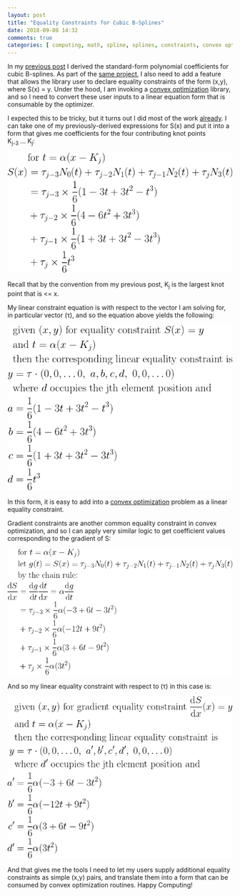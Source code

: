 ```yaml
---
layout: post
title: "Equality Constraints for Cubic B-Splines"
date: 2018-09-08 14:32
comments: true
categories: [ computing, math, spline, splines, constraints, convex optimization, gradient, polynomial, polynomials ]
---
```


In my [previous post](http://erikerlandson.github.io/blog/2018/09/02/putting-cubic-b-splines-into-standard-polynomial-form/)
I derived the standard-form polynomial coefficients for cubic B-splines.
As part of the [same project](https://github.com/erikerlandson/snowball),
I also need to add a feature that allows the library user to declare equality constraints of the form <nobr>(x,y)</nobr>,
where <nobr>S(x) = y</nobr>. Under the hood, I am invoking a [convex optimization](https://github.com/erikerlandson/gibbous) library, and so I need to convert these
user inputs to a linear equation form that is consumable by the optimizer.

I expected this to be tricky, but it turns out I did most of the work [already](http://erikerlandson.github.io/blog/2018/09/02/putting-cubic-b-splines-into-standard-polynomial-form/).
I can take one of my previously-derived expressions for S(x) and put it into a form that gives me coefficients for the four contributing knot points <nobr>K<sub>j-3</sub> ... K<sub>j</sub></nobr>:

![eq](/assets/images/bspline/ybblhxfw.png)

Recall that by the convention from my previous post, <nobr>K<sub>j</sub></nobr> is the largest knot point that is <nobr><= x</nobr>.

My linear constraint equation is with respect to the vector I am solving for, in particular vector (τ), and so the
equation above yields the following:

![eq](/assets/images/bspline/y7jhvnmk.png)

In this form, it is easy to add into a [convex optimization](https://github.com/erikerlandson/gibbous) problem as a linear equality constraint.

Gradient constraints are another common equality constraint in convex optimization, and so I can apply very similar logic to get coefficient values corresponding to the gradient of S:

![eq](/assets/images/bspline/yd5fxmwk.png)

And so my linear equality constraint with respect to (τ) in this case is:

![eq](/assets/images/bspline/yalk3puu.png)

And that gives me the tools I need to let my users supply additional equality constraints as simple <nobr>(x,y)</nobr> pairs, and translate them into a form that can be consumed by convex optimization routines. Happy Computing!
